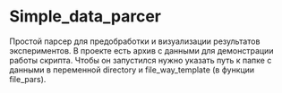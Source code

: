 # Simple_data_parcer
Простой парсер для предобработки и визуализации результатов экспериментов.
В проекте есть архив с данными для демонстрации работы скрипта. Чтобы он запустился нужно указать путь к папке с данными в переменной directory и file_way_template (в функции file_pars).
